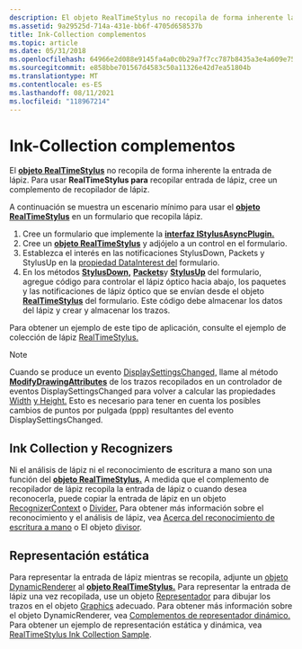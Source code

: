 ```yaml
---
description: El objeto RealTimeStylus no recopila de forma inherente la entrada de lápiz. Para usar RealTimeStylus para recopilar entrada de lápiz, cree un complemento de recopilador de lápiz.
ms.assetid: 9a29525d-714a-431e-bb6f-4705d658537b
title: Ink-Collection complementos
ms.topic: article
ms.date: 05/31/2018
ms.openlocfilehash: 64966e2d088e9145fa4a0c0b29a7f7cc787b8435a3e4a609e75eae27b4e25524
ms.sourcegitcommit: e858bbe701567d4583c50a11326e42d7ea51804b
ms.translationtype: MT
ms.contentlocale: es-ES
ms.lasthandoff: 08/11/2021
ms.locfileid: "118967214"
---
```

# <a name="ink-collection-plug-ins"></a>Ink-Collection complementos

El [**objeto RealTimeStylus**](realtimestylus-class.md) no recopila de forma inherente la entrada de lápiz. Para usar **RealTimeStylus para** recopilar entrada de lápiz, cree un complemento de recopilador de lápiz.

A continuación se muestra un escenario mínimo para usar el [**objeto RealTimeStylus**](realtimestylus-class.md) en un formulario que recopila lápiz.

1.  Cree un formulario que implemente la [**interfaz IStylusAsyncPlugin.**](/windows/win32/api/rtscom/nn-rtscom-istylusasyncplugin)
2.  Cree un [**objeto RealTimeStylus**](realtimestylus-class.md) y adjójelo a un control en el formulario.
3.  Establezca el interés en las notificaciones StylusDown, Packets y StylusUp en la [propiedad DataInterest del](/previous-versions/ms574886(v=vs.100)) formulario.
4.  En los métodos [**StylusDown,**](/windows/desktop/api/RTSCom/nf-rtscom-istylusplugin-stylusdown) [**Packets**](/windows/desktop/api/RTSCom/nf-rtscom-istylusplugin-packets)y [**StylusUp**](/windows/desktop/api/RTSCom/nf-rtscom-istylusplugin-stylusup) del formulario, agregue código para controlar el lápiz óptico hacia abajo, los paquetes y las notificaciones de lápiz óptico que se envían desde el objeto [**RealTimeStylus**](realtimestylus-class.md) del formulario. Este código debe almacenar los datos del lápiz y crear y almacenar los trazos.

Para obtener un ejemplo de este tipo de aplicación, consulte el ejemplo de colección de lápiz [RealTimeStylus.](realtimestylus-ink-collection-sample.md)

> [!Note]  
> Cuando se produce un evento [DisplaySettingsChanged,](/dotnet/api/microsoft.win32.systemevents.displaysettingschanged?view=dotnet-plat-ext-3.1) llame al método [**ModifyDrawingAttributes**](/windows/desktop/api/msinkaut/nf-msinkaut-iinkstrokes-modifydrawingattributes) de los trazos recopilados en un controlador de eventos DisplaySettingsChanged para volver a calcular las propiedades [Width](/previous-versions/ms582112(v=vs.100)) [y Height.](/previous-versions/ms582106(v=vs.100)) Esto es necesario para tener en cuenta los posibles cambios de puntos por pulgada (ppp) resultantes del evento DisplaySettingsChanged.

 

## <a name="ink-collection-and-recognizers"></a>Ink Collection y Recognizers

Ni el análisis de lápiz ni el reconocimiento de escritura a mano son una función del [**objeto RealTimeStylus.**](realtimestylus-class.md) A medida que el complemento de recopilador de lápiz recopila la entrada de lápiz o cuando desea reconocerla, puede copiar la entrada de lápiz en un objeto [RecognizerContext](/previous-versions/ms552546(v=vs.100)) o [Divider.](/previous-versions/ms583616(v=vs.100)) Para obtener más información sobre el reconocimiento y el análisis de lápiz, vea [Acerca del reconocimiento de escritura a mano](about-handwriting-recognition.md) o El objeto [divisor](the-divider-object.md).

## <a name="static-rendering"></a>Representación estática

Para representar la entrada de lápiz mientras se recopila, adjunte un [objeto DynamicRenderer](/previous-versions/ms575176(v=vs.100)) al [**objeto RealTimeStylus.**](realtimestylus-class.md) Para representar la entrada de lápiz una vez recopilada, use un objeto [Representador](/previous-versions/ms552630(v=vs.100)) para dibujar los trazos en el objeto [Graphics](/dotnet/api/system.drawing.graphics?view=dotnet-plat-ext-3.1) adecuado. Para obtener más información sobre el objeto DynamicRenderer, vea [Complementos de representador dinámico.](dynamic-renderer-plug-ins.md) Para obtener un ejemplo de representación estática y dinámica, vea [RealTimeStylus Ink Collection Sample](realtimestylus-ink-collection-sample.md).

 

 
